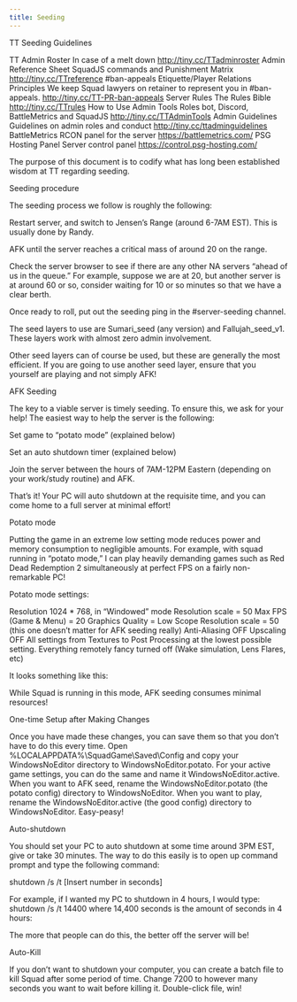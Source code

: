 ```yaml
---
title: Seeding
---
```


TT Seeding Guidelines

TT Admin Roster
In case of a melt down
http://tiny.cc/TTadminroster 
Admin Reference Sheet
SquadJS commands and Punishment Matrix
http://tiny.cc/TTreference
#ban-appeals Etiquette/Player Relations Principles
We keep Squad lawyers on retainer to represent you in #ban-appeals.
http://tiny.cc/TT-PR-ban-appeals
Server Rules
The Rules Bible
http://tiny.cc/TTrules 
How to Use Admin Tools
Roles bot, Discord, BattleMetrics and SquadJS
http://tiny.cc/TTAdminTools 
Admin Guidelines
Guidelines on admin roles and conduct
http://tiny.cc/ttadminguidelines 
BattleMetrics
RCON panel for the server
https://battlemetrics.com/
PSG Hosting Panel
Server control panel
https://control.psg-hosting.com/


The purpose of this document is to codify what has long been established wisdom at TT regarding seeding. 

Seeding procedure

The seeding process we follow is roughly the following:


Restart server, and switch to Jensen’s Range (around 6-7AM EST). This is usually done by Randy.

AFK until the server reaches a critical mass of around 20 on the range.


Check the server browser to see if there are any other NA servers “ahead of us in the queue.” For example, suppose we are at 20, but another server is at around 60 or so, consider waiting for 10 or so minutes so that we have a clear berth.


Once ready to roll, put out the seeding ping in the #server-seeding channel.


The seed layers to use are Sumari_seed (any version) and Fallujah_seed_v1. These layers work with almost zero admin involvement.

Other seed layers can of course be used, but these are generally the most efficient. If you are going to use another seed layer, ensure that you yourself are playing and not simply AFK!


AFK Seeding

The key to a viable server is timely seeding. To ensure this, we ask for your help! The easiest way to help the server is the following:

Set game to “potato mode” (explained below)


Set an auto shutdown timer (explained below)


Join the server between the hours of 7AM-12PM Eastern (depending on your work/study routine) and AFK.


That’s it! Your PC will auto shutdown at the requisite time, and you can come home to a full server at minimal effort!

Potato mode

Putting the game in an extreme low setting mode reduces power and memory consumption to negligible amounts. For example, with squad running in “potato mode,” I can play heavily demanding games such as Red Dead Redemption 2 simultaneously at perfect FPS on a fairly non-remarkable PC!

Potato mode settings:

Resolution 1024 * 768, in “Windowed” mode
Resolution scale = 50
Max FPS (Game & Menu) = 20
Graphics Quality = Low
Scope Resolution scale = 50 (this one doesn’t matter for AFK seeding really)
Anti-Aliasing OFF 
Upscaling OFF
All settings from Textures to Post Processing at the lowest possible setting.
Everything remotely fancy turned off (Wake simulation, Lens Flares, etc)

It looks something like this:



While Squad is running in this mode, AFK seeding consumes minimal resources!

One-time Setup after Making Changes

Once you have made these changes, you can save them so that you don’t have to do this every time. Open %LOCALAPPDATA%\SquadGame\Saved\Config and copy your WindowsNoEditor directory to WindowsNoEditor.potato.  For your active game settings, you can do the same and name it WindowsNoEditor.active.  When you want to  AFK seed, rename the WindowsNoEditor.potato (the potato config) directory to WindowsNoEditor. When you want to play, rename the WindowsNoEditor.active (the good config) directory to WindowsNoEditor.  Easy-peasy!



Auto-shutdown

You should set your PC to auto shutdown at some time around 3PM EST, give or take 30 minutes. The way to do this easily is to open up command prompt and type the following command:

shutdown /s /t [Insert number in seconds]

For example, if I wanted my PC to shutdown in 4 hours, I would type: shutdown /s /t 14400 where 14,400 seconds is the amount of seconds in 4 hours:



The more that people can do this, the better off the server will be!

Auto-Kill

If you don’t want to shutdown your computer, you can create a batch file to kill Squad after some period of time.  Change 7200 to however many seconds you want to wait before killing it.  Double-click file, win!





